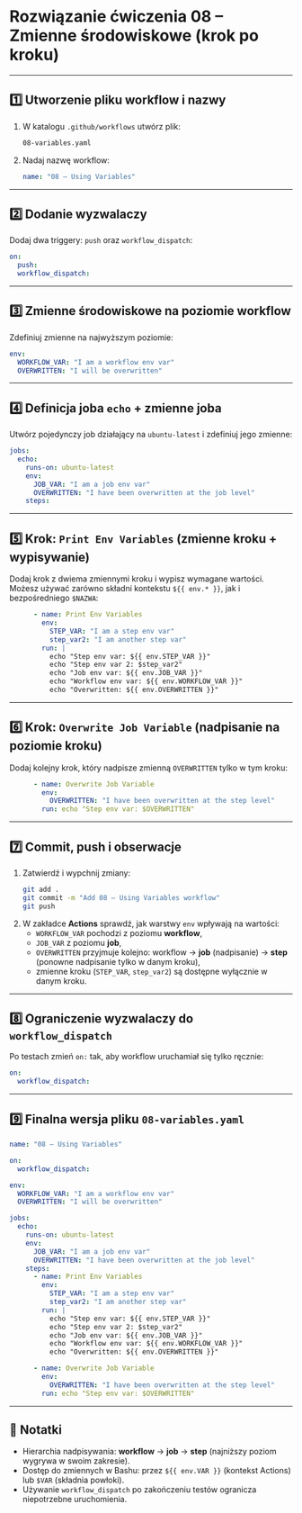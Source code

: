 # Rozwiązanie ćwiczenia 08 – Zmienne środowiskowe (krok po kroku)

---

## 1️⃣ Utworzenie pliku workflow i nazwy

1. W katalogu `.github/workflows` utwórz plik:
   ```bash
   08-variables.yaml
   ```
2. Nadaj nazwę workflow:
   ```yaml
   name: "08 — Using Variables"
   ```

---

## 2️⃣ Dodanie wyzwalaczy

Dodaj dwa triggery: `push` oraz `workflow_dispatch`:

```yaml
on:
  push:
  workflow_dispatch:
```

---

## 3️⃣ Zmienne środowiskowe na poziomie workflow

Zdefiniuj zmienne na najwyższym poziomie:

```yaml
env:
  WORKFLOW_VAR: "I am a workflow env var"
  OVERWRITTEN: "I will be overwritten"
```

---

## 4️⃣ Definicja joba `echo` + zmienne joba

Utwórz pojedynczy job działający na `ubuntu-latest` i zdefiniuj jego zmienne:

```yaml
jobs:
  echo:
    runs-on: ubuntu-latest
    env:
      JOB_VAR: "I am a job env var"
      OVERWRITTEN: "I have been overwritten at the job level"
    steps:
```

---

## 5️⃣ Krok: `Print Env Variables` (zmienne kroku + wypisywanie)

Dodaj krok z dwiema zmiennymi kroku i wypisz wymagane wartości.  
Możesz używać zarówno składni kontekstu `${{ env.* }}`, jak i bezpośredniego `$NAZWA`:

```yaml
      - name: Print Env Variables
        env:
          STEP_VAR: "I am a step env var"
          step_var2: "I am another step var"
        run: |
          echo "Step env var: ${{ env.STEP_VAR }}"
          echo "Step env var 2: $step_var2"
          echo "Job env var: ${{ env.JOB_VAR }}"
          echo "Workflow env var: ${{ env.WORKFLOW_VAR }}"
          echo "Overwritten: ${{ env.OVERWRITTEN }}"
```

---

## 6️⃣ Krok: `Overwrite Job Variable` (nadpisanie na poziomie kroku)

Dodaj kolejny krok, który nadpisze zmienną `OVERWRITTEN` tylko w tym kroku:

```yaml
      - name: Overwrite Job Variable
        env:
          OVERWRITTEN: "I have been overwritten at the step level"
        run: echo "Step env var: $OVERWRITTEN"
```

---

## 7️⃣ Commit, push i obserwacje

1. Zatwierdź i wypchnij zmiany:
   ```bash
   git add .
   git commit -m "Add 08 — Using Variables workflow"
   git push
   ```
2. W zakładce **Actions** sprawdź, jak warstwy `env` wpływają na wartości:
   - `WORKFLOW_VAR` pochodzi z poziomu **workflow**,
   - `JOB_VAR` z poziomu **job**,
   - `OVERWRITTEN` przyjmuje kolejno: workflow → **job** (nadpisanie) → **step** (ponowne nadpisanie tylko w danym kroku),
   - zmienne kroku (`STEP_VAR`, `step_var2`) są dostępne wyłącznie w danym kroku.

---

## 8️⃣ Ograniczenie wyzwalaczy do `workflow_dispatch`

Po testach zmień `on:` tak, aby workflow uruchamiał się tylko ręcznie:

```yaml
on:
  workflow_dispatch:
```

---

## 9️⃣ Finalna wersja pliku `08-variables.yaml`

```yaml
name: "08 — Using Variables"

on:
  workflow_dispatch:

env:
  WORKFLOW_VAR: "I am a workflow env var"
  OVERWRITTEN: "I will be overwritten"

jobs:
  echo:
    runs-on: ubuntu-latest
    env:
      JOB_VAR: "I am a job env var"
      OVERWRITTEN: "I have been overwritten at the job level"
    steps:
      - name: Print Env Variables
        env:
          STEP_VAR: "I am a step env var"
          step_var2: "I am another step var"
        run: |
          echo "Step env var: ${{ env.STEP_VAR }}"
          echo "Step env var 2: $step_var2"
          echo "Job env var: ${{ env.JOB_VAR }}"
          echo "Workflow env var: ${{ env.WORKFLOW_VAR }}"
          echo "Overwritten: ${{ env.OVERWRITTEN }}"

      - name: Overwrite Job Variable
        env:
          OVERWRITTEN: "I have been overwritten at the step level"
        run: echo "Step env var: $OVERWRITTEN"
```

---

## 🔎 Notatki

- Hierarchia nadpisywania: **workflow** → **job** → **step** (najniższy poziom wygrywa w swoim zakresie).
- Dostęp do zmiennych w Bashu: przez `${{ env.VAR }}` (kontekst Actions) lub `$VAR` (składnia powłoki).
- Używanie `workflow_dispatch` po zakończeniu testów ogranicza niepotrzebne uruchomienia.
